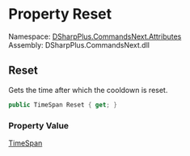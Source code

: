 # Property Reset

Namespace: [DSharpPlus.CommandsNext.Attributes](DSharpPlus.CommandsNext.Attributes.md)  
Assembly: DSharpPlus.CommandsNext.dll

## <a id="DSharpPlus_CommandsNext_Attributes_CooldownAttribute_Reset"></a>Reset

Gets the time after which the cooldown is reset.

```csharp
public TimeSpan Reset { get; }
```

### Property Value

[TimeSpan](https://learn.microsoft.com/dotnet/api/system.timespan)

